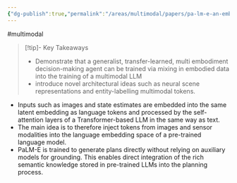 ```yaml
---
{"dg-publish":true,"permalink":"/areas/multimodal/papers/pa-lm-e-an-embodied-multimodal-language-model/"}
---
```


#multimodal 
> [!tip]- Key Takeaways
> * Demonstrate that a generalist, transfer-learned, multi embodiment decision-making agent can be trained via mixing in embodied data into the training of a multimodal LLM
> * introduce novel architectural ideas such as neural scene representations and entity-labelling multimodal tokens.
* Inputs such as images and state estimates are embedded into the same latent embedding as language tokens and processed by the self-attention layers of a Transformer-based LLM in the same way as text.
* The main idea is to therefore inject tokens from images and sensor modalities into the language embedding space of a pre-trained language model.
* PaLM-E is trained to generate plans directly without relying on auxiliary models for grounding. This enables direct integration of the rich semantic knowledge stored in pre-trained LLMs into the planning process.